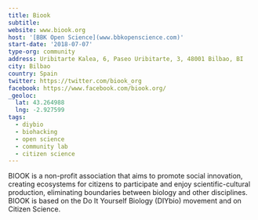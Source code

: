 ```yaml
---
title: Biook
subtitle:
website: www.biook.org
host: '[BBK Open Science](www.bbkopenscience.com)'
start-date: '2018-07-07'
type-org: community
address: Uribitarte Kalea, 6, Paseo Uribitarte, 3, 48001 Bilbao, BI
city: Bilbao
country: Spain
twitter: https://twitter.com/biook_org
facebook: https://www.facebook.com/biook.org/
_geoloc:
  lat: 43.264988
  lng: -2.927599
tags:
  - diybio
  - biohacking
  - open science
  - community lab
  - citizen science
---
```


BIOOK is a non-profit association that aims to promote social innovation, creating ecosystems for citizens to participate and enjoy scientific-cultural production, eliminating boundaries between biology and other disciplines. BIOOK is based on the Do It Yourself Biology (DIYbio) movement and on Citizen Science.
